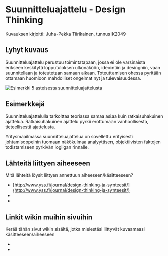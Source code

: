 # Suunnitteluajattelu - Design Thinking

Kuvauksen kirjoitti: Juha-Pekka Tiirikainen, tunnus K2049

## Lyhyt kuvaus

Suunnitteluajattelu perustuu toimintatapaan, jossa ei ole varsinaista erikseen keskitytä lopputuloksen ulkonäköön, ideointiin ja desingniin, vaan suunnitellaan ja toteutetaan samaan aikaan. Toteuttamisen ohessa pyritään ottamaan huomioon mahdolliset ongelmat nyt ja tulevaisuudessa. 


![Esimerkki 5 asteisesta suunnitteluajattelusta](https://public-media.interaction-design.org/images/ux-daily/5808b55608af6.jpg)

## Esimerkkejä

Suunnitteluajattelulla tarkoittaa teoriassa samaa asiaa kuin ratkaisuhakuinen ajattelua. Ratkaisuhakuinen ajattelu pyrkii erottumaan vanhoollisesta, tieteellisestä ajattelusta. 

Yritysmaailmassa suunnitteluajattelua on sovellettu erityisesti johtamisoppeihin tuomaan näkökulmaa analyyttisen, objektiivisten faktojen todistamiseen pyrkivän logiigan rinnalle.

## Lähteitä liittyen aiheeseen

Mitä lähteitä löysit liittyen annettuun aiheeseen/käsitteeseen?

* [http://www.yss.fi/journal/design-thinking-ja-synteesit/](http://www.yss.fi/journal/design-thinking-ja-synteesit/)
* []()
* []()


## Linkit wikin muihin sivuihin

Kerää tähän sivut wikin sisältä, jotka mielestäsi liittyvät kuvaamaasi käsitteeseen/aiheeseen

* []()
* []() 
